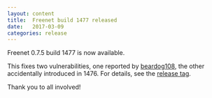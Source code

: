 ```yaml
---
layout: content
title:  Freenet build 1477 released
date:   2017-03-09
categories: release
---
```

Freenet 0.7.5 build 1477 is now available.

This fixes two vulnerabilities, one reported by [beardog108][],
the other accidentally introduced in 1476.
For details, see the [release tag][releasetag1477].

Thank you to all involved!

[beardog108]: https://chaoswebs.net/
[releasetag1477]: https://github.com/freenet/fred/releases/tag/build01477
